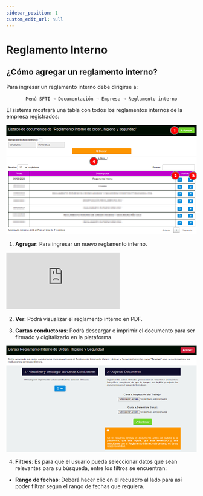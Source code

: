 ```yaml
---
sidebar_position: 1
custom_edit_url: null
---
```

# Reglamento Interno
## ¿Cómo agregar un reglamento interno?
Para ingresar un reglamento interno debe dirigirse a: 

<div align="center">

```bash
Menú SFTI → Documentación → Empresa → Reglamento interno
```
</div>

El sistema mostrará una tabla con todos los reglamentos internos de la empresa registrados:

<div align="center">

![inicio](/img/img_manual/img_documentacion/2023-08-09_11-26.png)

</div>

1. **Agregar**: Para ingresar un nuevo reglamento interno.

<div class="video-responsive">

<iframe src="https://www.youtube.com/embed/BVqTUqjwWaI/?rel=0" title="YouTube video player" frameborder="0" allow="accelerometer; autoplay; clipboard-write; encrypted-media; gyroscope; picture-in-picture; web-share" allowfullscreen></iframe>

</div>


2. **Ver**: Podrá visualizar el reglamento interno en PDF.

3. **Cartas conductoras**: Podrá descargar e imprimir el documento para ser firmado y digitalizarlo en la plataforma.

<div align="center">

![Cartas](/img/img_manual/img_documentacion/2023-08-09_11-31.png)
</div>

4. **Filtros**: Es para que el usuario pueda seleccionar datos que sean relevantes para su búsqueda, entre los filtros se encuentran:

* **Rango de fechas**: Deberá hacer clic en el recuadro al lado para así poder filtrar según el rango de fechas que requiera.
